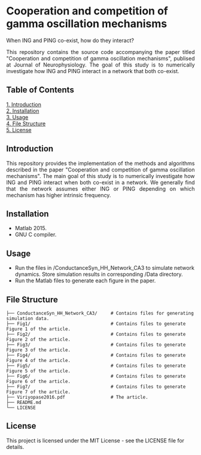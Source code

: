 # Cooperation and competition of gamma oscillation mechanisms

<p align="justify">When ING and PING co-exist, how do they interact?</p>

<p align="justify">This repository contains the source code accompanying the paper titled "Cooperation and competition of gamma oscillation mechanisms", publised at Journal of Neurophysiology. 
The goal of this study is to numerically investigate how ING and PING interact in a network that both co-exist.</p>

## Table of Contents  
[1. Introduction](#Introduction)  
[2. Installation](#Installation)  
[3. Usage](#Usage)  
[4. File Structure](#FileStructure)  
[5. License](#License)  
          
## Introduction<a name="Introduction"/>
<p align="justify">This repository provides the implementation of the methods and algorithms described in the paper "Cooperation and competition of gamma oscillation mechanisms". 
The main goal of this study is to numerically investigate how ING and PING interact when both co-exist in a network. We generally find that the network assumes either ING or PING depending
on which mechanism has higher intrinsic frequency.</p>

## Installation<a name="Installation"/>
- Matlab 2015.
- GNU C compiler.

## Usage<a name="Usage"/>
- Run the files in /ConductanceSyn_HH_Network_CA3 to simulate network dynamics. Store simulation results in corresponding /Data directory.
- Run the Matlab files to generate each figure in the paper.

## File Structure<a name="FileStructure"/>
```plaintext
├── ConductanceSyn_HH_Network_CA3/     # Contains files for generating simulation data.  
├── Fig1/                              # Contains files to generate Figure 1 of the article.  
├── Fig2/                              # Contains files to generate Figure 2 of the article.  
├── Fig3/                              # Contains files to generate Figure 3 of the article.  
├── Fig4/                              # Contains files to generate Figure 4 of the article.  
├── Fig5/                              # Contains files to generate Figure 5 of the article.  
├── Fig6/                              # Contains files to generate Figure 6 of the article.  
├── Fig7/                              # Contains files to generate Figure 7 of the article.  
├── Viriyopase2016.pdf                 # The article.   
├── README.md  
└── LICENSE
```


## License<a name="License"/>
This project is licensed under the MIT License - see the LICENSE file for details.

